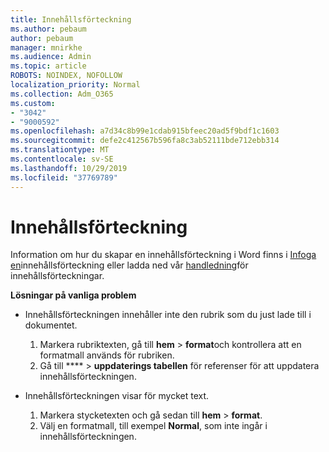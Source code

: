 ```yaml
---
title: Innehållsförteckning
ms.author: pebaum
author: pebaum
manager: mnirkhe
ms.audience: Admin
ms.topic: article
ROBOTS: NOINDEX, NOFOLLOW
localization_priority: Normal
ms.collection: Adm_O365
ms.custom:
- "3042"
- "9000592"
ms.openlocfilehash: a7d34c8b99e1cdab915bfeec20ad5f9bdf1c1603
ms.sourcegitcommit: defe2c412567b596fa8c3ab52111bde712ebb314
ms.translationtype: MT
ms.contentlocale: sv-SE
ms.lasthandoff: 10/29/2019
ms.locfileid: "37769789"
---
```

# <a name="table-of-contents"></a>Innehållsförteckning

Information om hur du skapar en innehållsförteckning i Word finns i [Infoga en](https://support.office.com/article/882e8564-0edb-435e-84b5-1d8552ccf0c0)innehållsförteckning eller ladda ned vår [handledning](https://go.microsoft.com/fwlink/?linkid=2065106)för innehållsförteckningar.

**Lösningar på vanliga problem**

- Innehållsförteckningen innehåller inte den rubrik som du just lade till i dokumentet.
  1. Markera rubriktexten, gå till **hem** > **format**och kontrollera att en formatmall används för rubriken.
  2. Gå till **** > **uppdaterings tabellen** för referenser för att uppdatera innehållsförteckningen.

- Innehållsförteckningen visar för mycket text. 
  1. Markera stycketexten och gå sedan till **hem** > **format**.
  2. Välj en formatmall, till exempel **Normal**, som inte ingår i innehållsförteckningen.